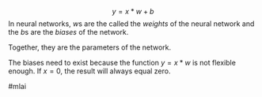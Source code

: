$$y = x*w + b$$
In neural networks, *w*s are the called the *weights* of the neural network and the *b*s are the *biases* of the network.

Together, they are the parameters of the network.

The biases need to exist because the function $y = x*w$ is not flexible enough. If $x=0$, the result will always equal zero.

#mlai 